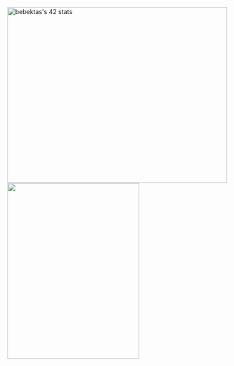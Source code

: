 </div>

<p align="left">
<img src="https://badge.mediaplus.ma/greenbinary/bebektas?1337Badge=off&UM6P=off" alt="bebektas's 42 stats" width="500" height="400" />
<img src="https://github.com/beyzabektas/42Cursus/assets/91256847/90ce85aa-07f8-4d3d-b72a-1e11b1d734ba" width="300" height="400" />

</p>

